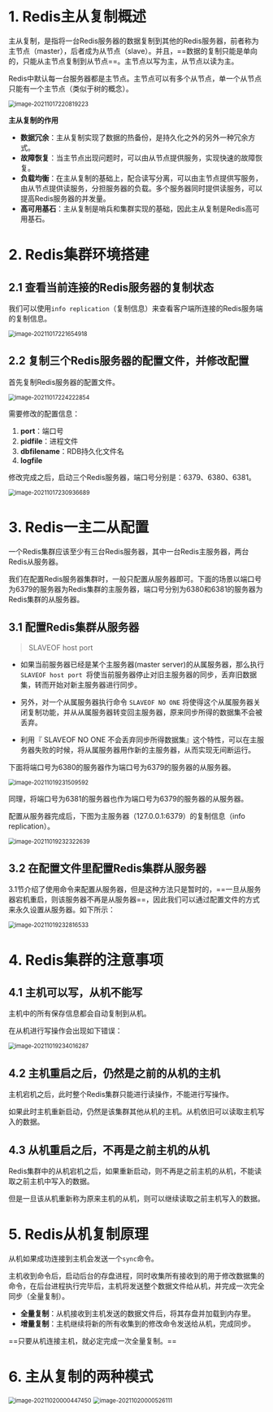 # 1. Redis主从复制概述

主从复制，是指将一台Redis服务器的数据复制到其他的Redis服务器，前者称为主节点（master），后者成为从节点（slave）。并且，==数据的复制只能是单向的，只能从主节点复制到从节点==。主节点以写为主，从节点以读为主。

Redis中默认每一台服务器都是主节点。主节点可以有多个从节点，单一个从节点只能有一个主节点（类似于树的概念）。

<img src="imgs/image-20211017220819223.png" alt="image-20211017220819223" style="zoom:80%;" />

**主从复制的作用**

- **数据冗余**：主从复制实现了数据的热备份，是持久化之外的另外一种冗余方式。
- **故障恢复**：当主节点出现问题时，可以由从节点提供服务，实现快速的故障恢复。
- **负载均衡**：在主从复制的基础上，配合读写分离，可以由主节点提供写服务，由从节点提供读服务，分担服务器的负载。多个服务器同时提供读服务，可以提高Redis服务器的并发量。
- **高可用基石**：主从复制是哨兵和集群实现的基础，因此主从复制是Redis高可用基石。

# 2. Redis集群环境搭建

## 2.1 查看当前连接的Redis服务器的复制状态

我们可以使用`info replication`（复制信息）来查看客户端所连接的Redis服务端的复制信息。

<img src="imgs/image-20211017221654918.png" alt="image-20211017221654918" style="zoom:80%;" />

## 2.2 复制三个Redis服务器的配置文件，并修改配置

首先复制Redis服务器的配置文件。

<img src="imgs/image-20211017224222854.png" alt="image-20211017224222854" style="zoom:80%;" />

需要修改的配置信息：

1. **port**：端口号
2. **pidfile**：进程文件
3. **dbfilename**：RDB持久化文件名
4. **logfile**

修改完成之后，启动三个Redis服务器，端口号分别是：6379、6380、6381。

<img src="imgs/image-20211017230936689.png" alt="image-20211017230936689" style="zoom:80%;" />

# 3. Redis一主二从配置

一个Redis集群应该至少有三台Redis服务器，其中一台Redis主服务器，两台Redis从服务器。

我们在配置Redis服务器集群时，一般只配置从服务器即可。下面的场景以端口号为6379的服务器为Redis集群的主服务器，端口号分别为6380和6381的服务器为Redis集群的从服务器。

## 3.1 配置Redis集群从服务器

> SLAVEOF host port

- 如果当前服务器已经是某个主服务器(master server)的从属服务器，那么执行 `SLAVEOF host port `将使当前服务器停止对旧主服务器的同步，丢弃旧数据集，转而开始对新主服务器进行同步。

- 另外，对一个从属服务器执行命令 `SLAVEOF NO ONE` 将使得这个从属服务器关闭复制功能，并从从属服务器转变回主服务器，原来同步所得的数据集不会被丢弃。

- 利用『 SLAVEOF NO ONE 不会丢弃同步所得数据集』这个特性，可以在主服务器失败的时候，将从属服务器用作新的主服务器，从而实现无间断运行。

下面将端口号为6380的服务器作为端口号为6379的服务器的从服务器。

<img src="imgs/image-20211019231509592.png" alt="image-20211019231509592" style="zoom:80%;" />

同理，将端口号为6381的服务器也作为端口号为6379的服务器的从服务器。

配置从服务器完成后，下图为主服务器（127.0.0.1:6379）的复制信息（info replication）。

<img src="imgs/image-20211019232322639.png" alt="image-20211019232322639" style="zoom:80%;" />

## 3.2 在配置文件里配置Redis集群从服务器

3.1节介绍了使用命令来配置从服务器，但是这种方法只是暂时的，==一旦从服务器宕机重启，则该服务器不再是从服务器==，因此我们可以通过配置文件的方式来永久设置从服务器。如下所示：

<img src="imgs/image-20211019232816533.png" alt="image-20211019232816533" style="zoom:80%;" />

# 4. Redis集群的注意事项

## 4.1 主机可以写，从机不能写

主机中的所有保存信息都会自动复制到从机。

在从机进行写操作会出现如下错误：

<img src="imgs/image-20211019234016287.png" alt="image-20211019234016287" style="zoom:80%;" />

## 4.2 主机重启之后，仍然是之前的从机的主机

主机宕机之后，此时整个Redis集群只能进行读操作，不能进行写操作。

如果此时主机重新启动，仍然是该集群其他从机的主机。从机依旧可以读取主机写入的数据。

## 4.3 从机重启之后，不再是之前主机的从机

Redis集群中的从机宕机之后，如果重新启动，则不再是之前主机的从机，不能读取之前主机中写入的数据。

但是一旦该从机重新称为原来主机的从机，则可以继续读取之前主机写入的数据。

# 5. Redis从机复制原理

从机如果成功连接到主机会发送一个`sync`命令。

主机收到命令后，启动后台的存盘进程，同时收集所有接收到的用于修改数据集的命令，在后台进程执行完毕后，主机将发送整个数据文件给从机，并完成一次完全同步（全量复制）。

- **全量复制**：从机接收到主机发送的数据文件后，将其存盘并加载到内存里。
- **增量复制**：主机继续将新的所有收集到的修改命令发送给从机，完成同步。

==只要从机连接主机，就必定完成一次全量复制。==

# 6. 主从复制的两种模式

<img src="imgs/image-20211020000447450.png" alt="image-20211020000447450" style="zoom:80%;" />

<img src="imgs/image-20211020000526111.png" alt="image-20211020000526111" style="zoom:80%;" />

